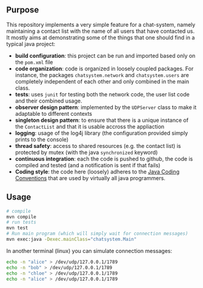 ## Purpose

This repository implements a very simple feature for a chat-system, namely maintaining a contact list with the name of all users that have contacted us.
It mostly aims at demonstrating some of the things that one should find in a typical java project:

- **build configuration**: this project can be run and imported based only on the `pom.xml` file
- **code organization**: code is organized in loosely coupled packages. For instance, the packages `chatsystem.network` and `chatsystem.users` are completely independent of each other and only combined in the main class.
- **tests**: uses `junit` for testing both the network code, the user list code and their combined usage.
- **observer design pattern**: implemented by the `UDPServer` class to make it adaptable to different contexts
- **singleton design pattern**: to ensure that there is a unique instance of the `ContactList` and that it is usable accross the appliaction
- **logging**: usage of the log4j library (the configuration provided simply prints to the console)
- **thread safety**: access to shared resources (e.g. the contact list) is protected by mutex (with the java `synchronized` keyword)
- **continuous integration**: each the code is pushed to github, the code is compiled and tested (and a notification is sent if that fails)
- **Coding style**: the code here (loosely) adheres to the [Java Coding Conventions](https://www.oracle.com/java/technologies/javase/codeconventions-namingconventions.html) that are used by virtually all java programmers.


## Usage


```sh
# compile 
mvn compile
# run tests
mvn test
# Run main program (which will simply wait for connection messages)
mvn exec:java -Dexec.mainClass="chatsystem.Main" 
```
In another terminal (linux) you can simulate connection messages:
```sh
echo -n "alice" > /dev/udp/127.0.0.1/1789
echo -n "bob" > /dev/udp/127.0.0.1/1789
echo -n "chloe" > /dev/udp/127.0.0.1/1789
echo -n "alice" > /dev/udp/127.0.0.1/1789
```